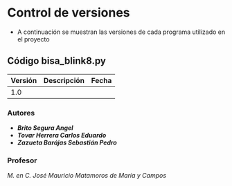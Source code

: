 # Control de versiones
* A continuación se muestran las versiones de cada programa utilizado en el proyecto

## Código bisa_blink8.py
| Versión | Descripción | Fecha |
| -- | -- | -- |
| 1.0 |  |  |

### Autores
* ***Brito Segura Angel***
* ***Tovar Herrera Carlos Eduardo***
* ***Zazueta Barájas Sebastián Pedro***

### Profesor
*M. en C. José Mauricio Matamoros de María y Campos*
